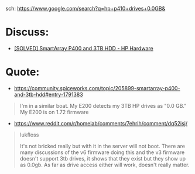 sch: https://www.google.com/search?q=hp+p410+drives+0.0GB&

# Discuss:
- [[SOLVED] SmartArray P400 and 3TB HDD - HP Hardware](https://community.spiceworks.com/topic/205899-smartarray-p400-and-3tb-hdd)

# Quote:
- https://community.spiceworks.com/topic/205899-smartarray-p400-and-3tb-hdd#entry-1791383
>I'm in a similar boat.  My E200 detects my 3TB HP drives as "0.0 GB."  My E200 is on 1.72 firmware

- https://www.reddit.com/r/homelab/comments/7ehrih/comment/dq52isj/
>lukfloss
>
>It's not bricked really but with it in the server will not boot. There are many discussions of the v6 firmware doing this and the v3 firmware doesn't support 3tb drives, it shows that they exist but they show up as 0.0gb. As far as drive access either will work, doesn't really matter.

